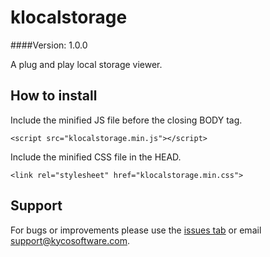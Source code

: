klocalstorage
=============
####Version: 1.0.0

A plug and play local storage viewer.

How to install
--------------

Include the minified JS file before the closing BODY tag.

	<script src="klocalstorage.min.js"></script>

Include the minified CSS file in the HEAD.

	<link rel="stylesheet" href="klocalstorage.min.css">

Support
-------

For bugs or improvements please use the [issues tab](https://github.com/kyco/klocalstorage/issues)
or email [support@kycosoftware.com](mailto:support@kycosoftware.com).
